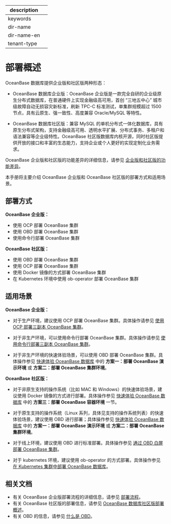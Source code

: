 |description||
|---|---|
|keywords||
|dir-name||
|dir-name-en||
|tenant-type||

# 部署概述

OceanBase 数据库提供企业版和社区版两种形态：

* OceanBase 数据库企业版：OceanBase 企业版是一款完全自研的企业级原生分布式数据库，在普通硬件上实现金融级高可用，首创 “三地五中心” 城市级故障自动无损容灾新标准，刷新 TPC-C 标准测试，单集群规模超过 1500 节点，具有云原生、强一致性、高度兼容 Oracle/MySQL 等特性。

* OceanBase 数据库社区版：兼容 MySQL 的单机分布式一体化数据库，具有原生分布式架构，支持金融级高可用、透明水平扩展、分布式事务、多租户和语法兼容等企业级特性。OceanBase 社区版数据库内核开源，同时社区版提供开放的接口和丰富的生态能力，支持企业或个人更好的实现定制化业务需求。

OceanBase 企业版和社区版的功能差异的详细信息，请参见 [企业版和社区版的功能差异](../100.learn-more-about-oceanbase/200.differences-between-enterprise-edition-and-community-edition.md)。

本手册将主要介绍 OceanBase 企业版和 OceanBase 社区版的部署方式和适用场景。

## 部署方式

**OceanBase 企业版：**

* 使用 OCP 部署 OceanBase 集群
* 使用 OBD 部署 OceanBase 集群
* 使用命令行部署 OceanBase 集群

**OceanBase 社区版：**

* 使用 OBD 部署 OceanBase 集群
* 使用 OCP 部署 OceanBase 集群
* 使用 Docker 镜像的方式部署 OceanBase 集群
* 在 Kubernetes 环境中使用 ob-operator 部署 OceanBase 集群

## 适用场景

**OceanBase 企业版：**

* 对于生产环境，建议使用 OCP 部署 OceanBase 集群。具体操作请参见 [使用 OCP 部署三副本 OceanBase 集群](300.deploy-oceanbase-enterprise-edition/300.deploy-through-a-graphical-interface/300.deploy-oceanbase-cluster-use-ocp/500.deploy-three-oceanbase-replica-clusters-use-ocp.md)。

* 对于非生产环境，可以使用命令行部署 OceanBase 集群。具体操作请参见 [使用命令行部署三副本 OceanBase 集群](300.deploy-oceanbase-enterprise-edition/400.deploy-through-the-command-line/200.deploy-the-oceanbase-cluster-command-line/400.deploy-three-oceanbase-replica-clusters.md)。

* 对于非生产环境的快速体验场景，可以使用 OBD 部署 OceanBase 集群。具体操作参见 [快速体验 OceanBase 数据库](../200.quickstart/100.quickly-experience-oceanbase-for-community.md) 中的 **方案一：部署 OceanBase 演示环境** 或 **方案二：部署 OceanBase 集群环境**。

**OceanBase 社区版：**

* 对于非原生支持的操作系统（比如 MAC 和 Windows）的快速体验场景，建议使用 Docker 镜像的方式进行部署。具体操作参见 [快速体验 OceanBase 数据库](../200.quickstart/100.quickly-experience-oceanbase-for-community.md) 中的 **方案三：部署 OceanBase 容器环境** 一节。

* 对于原生支持的操作系统（Linux 系列，具体见支持的操作系统列表）的快速体验场景，建议使用 OBD 进行部署；具体操作参见 [快速体验 OceanBase 数据库](../200.quickstart/100.quickly-experience-oceanbase-for-community.md) 中的 **方案一：部署 OceanBase 演示环境** 或 **方案二：部署 OceanBase 集群环境**。

* 对于线上环境，建议使用 OBD 进行标准部署。具体操作参见 [通过 OBD 白屏部署 OceanBase 集群](500.deploy-oceanbase-database-community-edition/200.local-deployment/400.deploy-by-ui/100.deploy-by-obd.md)。

* 对于 kubernetes 环境，建议使用 ob-operator 的方式部署。具体操作参见 [在 Kubernetes 集群中部署 OceanBase 数据库](500.deploy-oceanbase-database-community-edition/300.deploy-in-the-k8s-cluster.md)。

## 相关文档

* 有关 OceanBase 企业版部署流程的详细信息，请参见 [部署流程](300.deploy-oceanbase-enterprise-edition/100.deployment-process.md)。
* 有关 OceanBase 社区版的部署信息，请参见 [OceanBase 数据库社区版部署概述](500.deploy-oceanbase-database-community-edition/100.deployment-overview.md)。
* 有关 OBD 的信息，请参见 [什么是 OBD](https://www.oceanbase.com/docs/community-obd-cn-10000000002049469)。
